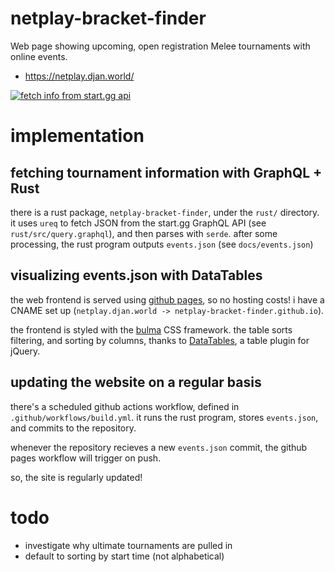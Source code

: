 # netplay-bracket-finder
Web page showing upcoming, open registration Melee tournaments with online events.

* https://netplay.djan.world/

[![fetch info from start.gg api](https://github.com/netplay-bracket-finder/netplay-bracket-finder/actions/workflows/build.yml/badge.svg)](https://github.com/netplay-bracket-finder/netplay-bracket-finder/actions/workflows/build.yml)

# implementation

## fetching tournament information with GraphQL + Rust

there is a rust package, `netplay-bracket-finder`, under the `rust/` directory.
it uses `ureq` to fetch JSON from the start.gg GraphQL API (see `rust/src/query.graphql`), and then parses with `serde`.
after some processing, the rust program outputs `events.json` (see `docs/events.json`)

## visualizing events.json with DataTables

the web frontend is served using [github pages](https://pages.github.com), so no hosting costs! i have a CNAME set up (`netplay.djan.world -> netplay-bracket-finder.github.io`).

the frontend is styled with the [bulma](https://bulma.io/) CSS framework. the table sorts filtering, and sorting by columns, thanks to [DataTables](https://www.datatables.net/), a table plugin for jQuery.

## updating the website on a regular basis

there's a scheduled github actions workflow, defined in `.github/workflows/build.yml`. it runs the rust program, stores `events.json`, and commits to the repository.

whenever the repository recieves a new `events.json` commit, the github pages workflow will trigger on push.

so, the site is regularly updated!

# todo

* investigate why ultimate tournaments are pulled in
* default to sorting by start time (not alphabetical)
